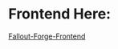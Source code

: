 # Frontend Here:

[Fallout-Forge-Frontend](https://github.com/JugheadStudio/Fallout-Forge-Frontend)
